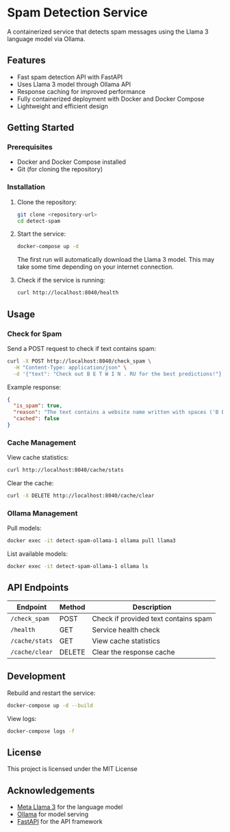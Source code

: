 # Spam Detection Service

A containerized service that detects spam messages using the Llama 3 language model via Ollama.

## Features

- Fast spam detection API with FastAPI
- Uses Llama 3 model through Ollama API
- Response caching for improved performance
- Fully containerized deployment with Docker and Docker Compose
- Lightweight and efficient design

## Getting Started

### Prerequisites

- Docker and Docker Compose installed
- Git (for cloning the repository)

### Installation

1. Clone the repository:
   ```bash
   git clone <repository-url>
   cd detect-spam
   ```

2. Start the service:
   ```bash
   docker-compose up -d
   ```
   The first run will automatically download the Llama 3 model. This may take some time depending on your internet connection.

3. Check if the service is running:
   ```bash
   curl http://localhost:8040/health
   ```

## Usage

### Check for Spam

Send a POST request to check if text contains spam:

```bash
curl -X POST http://localhost:8040/check_spam \
  -H "Content-Type: application/json" \
  -d '{"text": "Check out B E T W I N . RU for the best predictions!"}'
```

Example response:
```json
{
  "is_spam": true,
  "reason": "The text contains a website name written with spaces ('B E T W I N . RU')",
  "cached": false
}
```

### Cache Management

View cache statistics:
```bash
curl http://localhost:8040/cache/stats
```

Clear the cache:
```bash
curl -X DELETE http://localhost:8040/cache/clear
```

### Ollama Management

Pull models:
```bash
docker exec -it detect-spam-ollama-1 ollama pull llama3
```

List available models:
```bash
docker exec -it detect-spam-ollama-1 ollama ls
```

## API Endpoints

| Endpoint | Method | Description |
|----------|--------|-------------|
| `/check_spam` | POST | Check if provided text contains spam |
| `/health` | GET | Service health check |
| `/cache/stats` | GET | View cache statistics |
| `/cache/clear` | DELETE | Clear the response cache |

## Development

Rebuild and restart the service:
```bash
docker-compose up -d --build
```

View logs:
```bash
docker-compose logs -f
```

## License

This project is licensed under the MIT License

## Acknowledgements

- [Meta Llama 3](https://github.com/meta-llama/llama) for the language model
- [Ollama](https://github.com/ollama/ollama) for model serving
- [FastAPI](https://fastapi.tiangolo.com/) for the API framework